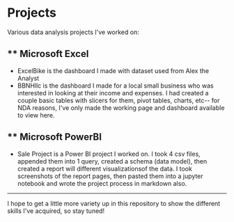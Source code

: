 # Projects

Various data analysis projects I've worked on:

## ** Microsoft Excel 
- ExcelBike is the dashboard I made with dataset used from Alex the Analyst
- BBNHllc is the dashboard I made for a local small business who was interested in looking at their income and expenses. I had created a couple basic tables with slicers for them, pivot tables, charts, etc-- for NDA reasons, I've only made the working page and dashboard available to view here.

## ** Microsoft PowerBI
- Sale Project is a Power BI project I worked on. I took 4 csv files, appended them into 1 query, created a schema (data model), then created a report will different visualizationsof the data. I took screenshots of the report pages, then pasted them into a jupyter notebook and wrote the project process in markdown also.

---------------------------------------------------------------------------------------------------------------------------------------------------------------------------

I hope to get a little more variety up in this repository to show the different skills I've acquired, so stay tuned!
